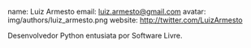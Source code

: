 name: Luiz Armesto
email: luiz.armesto@gmail.com
avatar: img/authors/luiz_armesto.png
website: http://twitter.com/LuizArmesto

Desenvolvedor Python entusiata por Software Livre.
